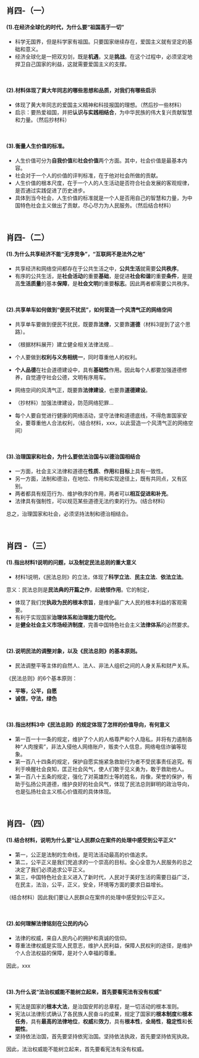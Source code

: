 ##	肖四-（一）

####	(1).在经济全球化的时代，为什么要“祖国高于一切”

*	科学无国界，但是科学家有祖国。只要国家继续存在，爱国主义就有坚定的基础和意义。
*	经济全球化是一把双刃剑，既是**机遇**，又是**挑战**。在这个过程中，必须坚定地捍卫自己国家的利益，这就需要爱国主义的支撑。

<br/>

####	(2).材料体现了黄大年同志的哪些思想和品质，对我们有哪些启示

*	体现了黄大年同志的爱国主义精神和科技报国的理想。（然后抄一些材料）
*	启示：要热爱祖国，并把**认识与实践相结合**，为中华民族的伟大复兴贡献智慧和力量。（然后抄材料）

<br/>

####	(3).衡量人生价值的标准。

*	人生价值可分为**自我价值**和**社会价值**两个方面。其中，社会价值是最基本内容。
*	社会对于一个人的价值的评判标准，在于他对社会所做的贡献。
*	人生价值的根本尺度，在于一个人的人生活动是否符合社会发展的客观规律，是否通过实践促进了历史进步。
*	具体到当今社会，人生价值的标准就是一个人是否用自己的智慧和力量，为中国特色社会主义做出了贡献，尽心尽力为人民服务。（然后结合材料）

<br/>

##	肖四-（二）

####	(1).为什么共享经济不能“无序竞争”，“互联网不是法外之地”

*	共享经济和网络空间都存在于公共生活之中，**公共生活**就需要**公共秩序**。
*	有序的公共生活，是**社会活动**的重要**基础**，是促进**社会和谐**的重要**条件**，是提高**生活质量**的基本**保障**，是**社会文明**的重要**标志**。因此两者都需要公共秩序。

<br/>

####	(2).共享单车如何做到“便民不扰民”，如何营造一个风清气正的网络空间

*	共享单车要做到便民不扰民，既要靠**法律**，又要靠**道德**（材料3提到了这个思路）。
*	（根据材料展开）建立健全相关法律法规...
*	个人要做到**权利与义务相统一**，同时尊重他人的权利。
*	**个人品德**在社会道德建设中，具有**基础性**作用。因此每个人都要加强道德修养，自觉遵守社会公德，文明有序用车。

*	网络空间的风清气正，既要靠**法律建设**，也要靠**道德建设**。
*	（抄材料）加强法律建设，防范网络犯罪...
*	每个人要自觉进行健康的网络活动，坚守法律和道德底线，不得危害国家安全，要尊重他人合法权利，（结合材料，xxx，以此营造一个风清气正的网络空间）

<br/>

####	(3).治理国家和社会，为什么要依法治国与以德治国相结合

*	一方面，社会主义法律和道德在**性质**、**作用**和**目标**上具有一致性。
*	另一方面，法制和德治，在地位、作用和实现途径上，既有共同点，又有区别。
*	两者都具有规范行为、维护秩序的作用，两者可以**相互促进和补充**。
*	法律具有强制性，可以规范某些道德无法约束的行为。(结合材料)

总之，治理国家和社会，必须坚持法制和德治相结合。

<br/>

##	肖四 -（三）

####	(1).指出材料1说明的问题，以及制定民法总则的重大意义

*	材料1说明，《民法总则》的立法，体现了**科学立法**、**民主立法**、**依法立法**。

意义：民法总则是**民法典的开篇之作**，起**统领作用**。它的制定，

*	体现了我们党**执政为民的根本宗旨**，是维护最广大人民的根本利益的客观需要。
*	有利于实现国家**治理体系和治理能力现代化**。
*	是**健全社会主义市场经济制度**，完善中国特色社会主义**法律体系**的必然要求。

<br/>

####	(2).说明民法的调整对象，以及《民法总则》的基本原则。

*	民法调整平等主体的自然人、法人、非法人组织之间的人身关系和财产关系。

《民法总则》的6个基本原则：

*	**平等，公平，自愿**
*	**诚信，守法，绿色**

<br/>

####	(3).指出材料3中《民法总则》的规定体现了怎样的价值导向，有何意义

*	第一百一十一条的规定，维护了个人的人格尊严和个人隐私，并将有力遏制各种“人肉搜索”，非法入侵他人网络账户，贩卖个人信息，网络电信诈骗等现象。
*	第一百八十四条的规定，保护自愿实施紧急救助行为者不受民事责任追究。有利于唤醒社会良知，匡正社会风气，使人们敢于见义勇为，敢于救助他人。
*	第一百八十五条的规定，强化了对英雄烈士等的姓名，肖像，荣誉的保护，有助于弘扬公共道德，维护良好的社会风气，体现了民法总则鲜明的政治导向，也是弘扬社会主义核心价值观的具体体现。

<br/>

##	肖四-（四）

####	(1).结合材料，说明为什么要“让人民群众在案件的处理中感受到公平正义”

*	第一，公正是法制的生命线，是司法活动最高的价值追求。
*	第二，公平正义是我们党追求的一个崇高的目标。全心全意为人民服务的总之决定了我们必须追求公平正义。
*	第三，中国特色社会主义进入了新时代，人民对于美好生活的需要日益广泛，在民主，法治，公平，正义，安全，环境等方面的要求日益增长。

（结合材料）因此我们要让人民群众在案件的处理中感受到公平正义。

<br/>

####	(2).如何理解法律铭刻在公民的内心

*	法律的权威，来自人民内心的拥护和真诚的信仰。
*	尊重法律权威是实现人民意志，维护人民利益，保障人民权利的途径，是维护个人合法权益的保障，是对个人幸福的尊重。

因此，xxx

<br/>

####	(3).为什么说“法治权威能不能树立起来，首先要看宪法有没有权威”

*	宪法是国家的**根本大法**，是治国安邦的总章程，是一切活动的根本准则。
*	宪法以法律形式确认了各民族人民奋斗的成果，规定了国家的**根本制度**和**根本任务**，具有**最高的法律地位**，**权威**和**效力**，具有**根本性**，**全局性**，**稳定性**和**长期性**。
*	坚持依法治国，首先要坚持依宪治国。坚持依法执政，首先要坚持依宪执政。

因此，法治权威能不能树立起来，首先要看宪法有没有权威。

<br/>
